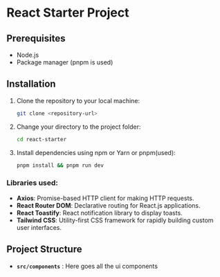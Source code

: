 # React Starter Project

## Prerequisites

- Node.js
- Package manager (pnpm is used)

## Installation

1. Clone the repository to your local machine:
   ```bash
   git clone <repository-url>
   ```
2. Change your directory to the project folder:

   ```bash
   cd react-starter
   ```

3. Install dependencies using npm or Yarn or pnpm(used):
   ```bash
   pnpm install && pnpm run dev
   ```

### Libraries used:

- **Axios**: Promise-based HTTP client for making HTTP requests.
- **React Router DOM**: Declarative routing for React.js applications.
- **React Toastify**: React notification library to display toasts.
- **Tailwind CSS**: Utility-first CSS framework for rapidly building custom user interfaces.

## Project Structure

- **`src/components`** : Here goes all the ui components
